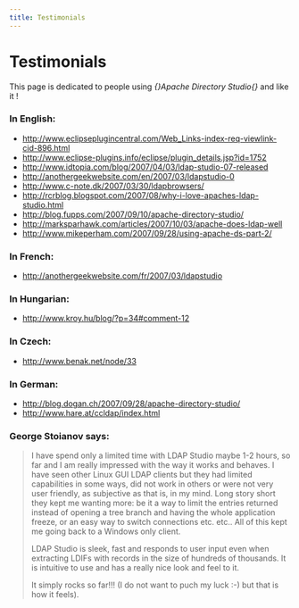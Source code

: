 ```yaml
---
title: Testimonials
---
```


# Testimonials

This page is dedicated to people using *{_}Apache Directory Studio{_}* and like it \!

### In English:

* <http://www.eclipseplugincentral.com/Web_Links-index-req-viewlink-cid-896.html>
* <http://www.eclipse-plugins.info/eclipse/plugin_details.jsp?id=1752>
* <http://www.idtopia.com/blog/2007/04/03/ldap-studio-07-released>
* <http://anothergeekwebsite.com/en/2007/03/ldapstudio-0>
* <http://www.c-note.dk/2007/03/30/ldapbrowsers/>
* <http://rcrblog.blogspot.com/2007/08/why-i-love-apaches-ldap-studio.html>
* <http://blog.fupps.com/2007/09/10/apache-directory-studio/>
* <http://marksparhawk.com/articles/2007/10/03/apache-does-ldap-well>
* <http://www.mikeperham.com/2007/09/28/using-apache-ds-part-2/>

### In French:

* <http://anothergeekwebsite.com/fr/2007/03/ldapstudio>

### In Hungarian:

* <http://www.kroy.hu/blog/?p=34#comment-12>

### In Czech:

* <http://www.benak.net/node/33>

### In German:

* <http://blog.dogan.ch/2007/09/28/apache-directory-studio/>
* <http://www.hare.at/ccldap/index.html>

### George Stoianov says:

> I have spend only a limited time with LDAP Studio maybe 1-2 hours, so
> far and I am really impressed with the way it works and behaves. I
> have seen other Linux GUI LDAP clients but they had limited
> capabilities in some ways, did not work in others or were not very
> user friendly, as subjective as that is, in my mind. Long story short
> they kept me wanting more:
> be it a way to limit the entries returned instead of opening a tree
> branch and having the whole application freeze, or an easy way to
> switch connections etc. etc.. All of this kept me going back to a
> Windows only client.
> 
> LDAP Studio is sleek, fast and responds to user input even when
> extracting LDIFs with records in the size of hundreds of thousands. It
> is intuitive to use and has a really nice look and feel to it.
> 
> It simply rocks so far\!\!\! (I do not want to puch my luck :-) but that
> is how it feels).